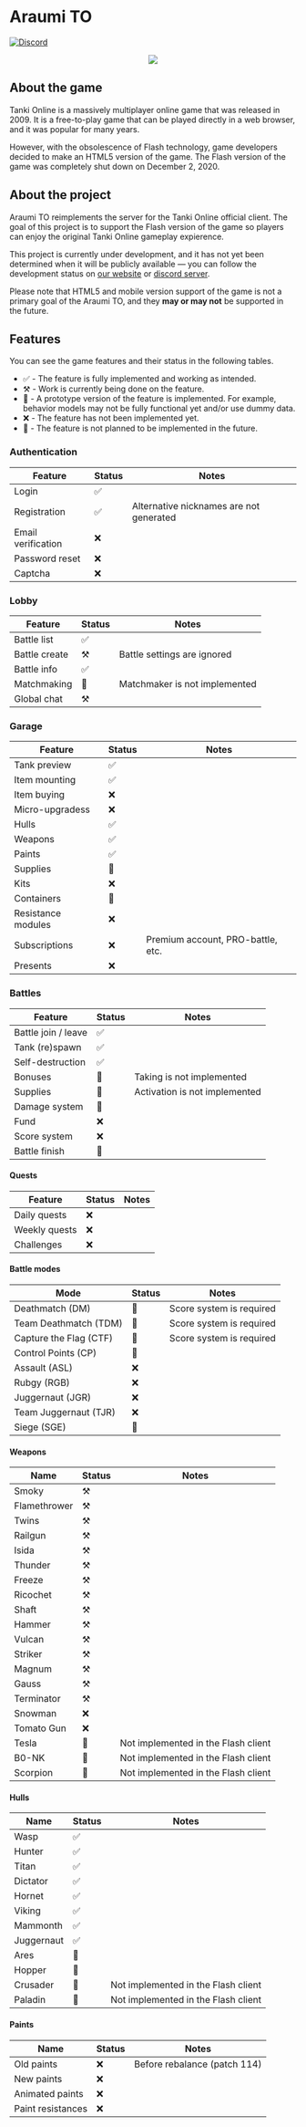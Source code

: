 # Araumi TO 
[![Discord](https://img.shields.io/discord/1233336064052301835?style=for-the-badge&logo=discord&logoColor=ffffff&label=discord&link=https%3A%2F%2Fdiscord.gg%2Feuug57b7NQ)](https://discord.gg/euug57b7NQ)
<div align="center">

![](https://araumi.org/images/logo.webp)

</div>

## About the game

Tanki Online is a massively multiplayer online game that was released in 2009.
It is a free-to-play game that can be played directly in a web browser, and it was popular for many years.

However, with the obsolescence of Flash technology, game developers decided to make an HTML5 version of the game. The Flash version of the game was completely shut down on December 2, 2020.

## About the project

Araumi TO reimplements the server for the Tanki Online official client. The goal of this project is to support the Flash version of the game so players can enjoy the original Tanki Online gameplay expierence.

This project is currently under development, and it has not yet been determined when it will be publicly available — you can follow the development status on [our website](https://araumi.org/) or [discord server](https://discord.gg/euug57b7NQ).

Please note that HTML5 and mobile version support of the game is not a primary goal of the Araumi TO, and they **may or may not** be supported in the future.

## Features

You can see the game features and their status in the following tables.

* ✅ - The feature is fully implemented and working as intended.
* ⚒️ - Work is currently being done on the feature.
* 🚧 - A prototype version of the feature is implemented. For example, behavior models may not be fully functional yet and/or use dummy data.
* ❌ - The feature has not been implemented yet.
* 🛑 - The feature is not planned to be implemented in the future.

### Authentication

| Feature            | Status | Notes                                   |
|--------------------|--------|-----------------------------------------|
| Login              | ✅     |                                         |
| Registration       | ✅     | Alternative nicknames are not generated |
| Email verification | ❌     |                                         |
| Password reset     | ❌     |                                         |
| Captcha            | ❌     |                                         |

### Lobby

| Feature       | Status | Notes                         |
|---------------|--------|-------------------------------|
| Battle list   | ✅     |                               |
| Battle create | ⚒️     | Battle settings are ignored   |
| Battle info   | ✅     |                               |
| Matchmaking   | 🚧     | Matchmaker is not implemented |
| Global chat   | ⚒️     |                               |

### Garage

| Feature            | Status | Notes                                  |
|--------------------|--------|----------------------------------------|
| Tank preview       | ✅     |                                        |
| Item mounting      | ✅     |                                        |
| Item buying        | ❌     |                                        |
| Micro-upgradess    | ❌     |                                        |
| Hulls              | ✅     |                                        |
| Weapons            | ✅     |                                        |
| Paints             | ✅     |                                        |
| Supplies           | 🚧     |                                        |
| Kits               | ❌     |                                        |
| Containers         | 🚧     |                                        |
| Resistance modules | ❌     |                                        |
| Subscriptions      | ❌     | Premium account, PRO-battle, etc.      |
| Presents           | ❌     |                                        |

### Battles

| Feature             | Status | Notes                         |
|---------------------|--------|-------------------------------|
| Battle join / leave | ✅     |                               |
| Tank (re)spawn      | ✅     |                               |
| Self-destruction    | ✅     |                               |
| Bonuses             | 🚧     | Taking is not implemented     |
| Supplies            | 🚧     | Activation is not implemented |
| Damage system       | 🚧     |                               |
| Fund                | ❌     |                               |
| Score system        | ❌     |                               |
| Battle finish       | 🚧     |                               |

#### Quests

| Feature       | Status | Notes |
|---------------|--------|-------|
| Daily quests  | ❌     |       |
| Weekly quests | ❌     |       |
| Challenges    | ❌     |       |

#### Battle modes

| Mode                   | Status | Notes                                 |
|------------------------|--------|---------------------------------------|
| Deathmatch (DM)        | 🚧     | Score system is required              |
| Team Deathmatch (TDM)  | 🚧     | Score system is required              |
| Capture the Flag (CTF) | 🚧     | Score system is required              |
| Control Points (CP)    | 🚧     |                                       |
| Assault (ASL)          | ❌     |                                       |
| Rubgy (RGB)            | ❌     |                                       |
| Juggernaut (JGR)       | ❌     |                                       |
| Team Juggernaut (TJR)  | ❌     |                                       |
| Siege (SGE)            | 🛑     |                                       |

#### Weapons

| Name         | Status | Notes                               |
|--------------|--------|-------------------------------------|
| Smoky        | ⚒️     |                                     |
| Flamethrower | ⚒️     |                                     |
| Twins        | ⚒️     |                                     |
| Railgun      | ⚒️     |                                     |
| Isida        | ⚒️     |                                     |
| Thunder      | ⚒️     |                                     |
| Freeze       | ⚒️     |                                     |
| Ricochet     | ⚒️     |                                     |
| Shaft        | ⚒️     |                                     |
| Hammer       | ⚒️     |                                     |
| Vulcan       | ⚒️     |                                     |
| Striker      | ⚒️     |                                     |
| Magnum       | ⚒️     |                                     |
| Gauss        | ⚒️     |                                     |
| Terminator   | ⚒️     |                                     |
| Snowman      | ❌     |                                     |
| Tomato Gun   | ❌     |                                     |
| Tesla        | 🛑     | Not implemented in the Flash client |
| B0-NK        | 🛑     | Not implemented in the Flash client |
| Scorpion     | 🛑     | Not implemented in the Flash client |

#### Hulls

| Name       | Status | Notes                               |
|------------|--------|-------------------------------------|
| Wasp       | ✅     |                                     |
| Hunter     | ✅     |                                     |
| Titan      | ✅     |                                     |
| Dictator   | ✅     |                                     |
| Hornet     | ✅     |                                     |
| Viking     | ✅     |                                     |
| Mammonth   | ✅     |                                     |
| Juggernaut | ✅     |                                     |
| Ares       | 🛑     |                                     |
| Hopper     | 🛑     |                                     |
| Crusader   | 🛑     | Not implemented in the Flash client |
| Paladin    | 🛑     | Not implemented in the Flash client |

#### Paints

| Name              | Status | Notes                        |
|-------------------|--------|------------------------------|
| Old paints        | ❌     | Before rebalance (patch 114) |
| New paints        | ❌     |                              |
| Animated paints   | ❌     |                              |
| Paint resistances | ❌     |                              |
